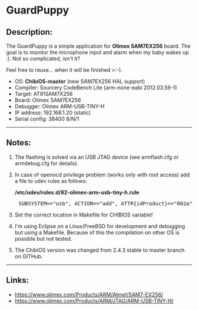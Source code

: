 GuardPuppy
==============

Description:
--------------
The GuardPuppy is a simple application for **Olimex SAM7EX256** board. 
The goal is to monitor the microphone input and alarm when my baby wakes up :). Not so complicated, isn't it?

Feel free to reuse... when it will be finished >:-).

- OS: **ChibiOS-master** (new SAM7EX256 HAL support)
- Compiler: Sourcery CodeBench Lite (arm-none-eabi 2012.03.56-1)
- Target: AT91SAM7X256
- Board: Olimex SAM7EX256
- Debugger: Olimex ARM-USB-TINY-H
- IP address: 192.168.1.20 (static)
- Serial config: 38400 8/N/1

---------------------------------------------------------------------------------------------------------------------
Notes:
--------------
1. The flashing is solved via an USB JTAG device (see armflash.cfg or armdebug.cfg for details).

2. In case of openocd privilege problem (works only with root access) add a file to udev rules as follows:

	**/etc/udev/rules.d/82-olimex-arm-usb-tiny-h.rule**
<pre>
    SUBSYSTEM=="usb", ACTION=="add", ATTR{idProduct}=="002a", ATTR{idVendor}=="15ba", MODE="666", GROUP="plugdev"
</pre>
3. Set the correct location in Makefile for CHIBIOS variable!

4. I'm using Eclipse on a Linux/FreeBSD for development and debugging but using a Makefile. Because of this the compilation on other OS is possible but not tested.

5. The ChibiOS version was changed from 2.4.3 stable to master branch on GITHub.

---------------------------------------------------------------------------------------------------------------------
Links:
--------------
* https://www.olimex.com/Products/ARM/Atmel/SAM7-EX256/
* https://www.olimex.com/Products/ARM/JTAG/ARM-USB-TINY-H/
